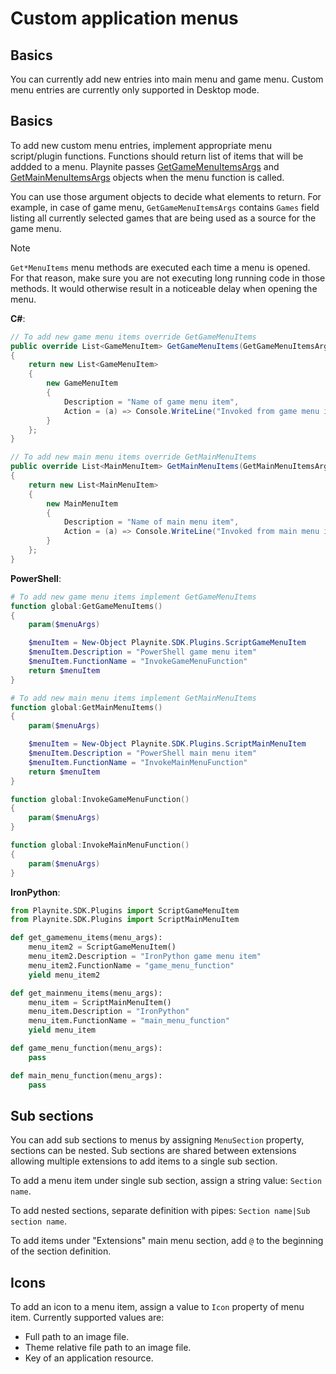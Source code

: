 Custom application menus
=====================

Basics
---------------------

You can currently add new entries into main menu and game menu. Custom menu entries are currently only supported in Desktop mode.

Basics
---------------------

To add new custom menu entries, implement appropriate menu script/plugin functions. Functions should return list of items that will be addded to a menu. Playnite passes [GetGameMenuItemsArgs](xref:Playnite.SDK.Plugins.GetGameMenuItemsArgs) and [GetMainMenuItemsArgs](xref:Playnite.SDK.Plugins.GetMainMenuItemsArgs) objects when the menu function is called.

You can use those argument objects to decide what elements to return. For example, in case of game menu, `GetGameMenuItemsArgs` contains `Games` field listing all currently selected games that are being used as a source for the game menu.

> [!NOTE] 
> `Get*MenuItems` menu methods are executed each time a menu is opened. For that reason, make sure you are not executing long running code in those methods. It would otherwise result in a noticeable delay when opening the menu.

**C#**:
```csharp
// To add new game menu items override GetGameMenuItems
public override List<GameMenuItem> GetGameMenuItems(GetGameMenuItemsArgs args)
{
    return new List<GameMenuItem>
    {
        new GameMenuItem
        {
            Description = "Name of game menu item",
            Action = (a) => Console.WriteLine("Invoked from game menu item!")
        }
    };
}

// To add new main menu items override GetMainMenuItems
public override List<MainMenuItem> GetMainMenuItems(GetMainMenuItemsArgs args)
{
    return new List<MainMenuItem>
    {
        new MainMenuItem
        {
            Description = "Name of main menu item",
            Action = (a) => Console.WriteLine("Invoked from main menu item!")
        }
    };
}

```

**PowerShell**:
```powershell
# To add new game menu items implement GetGameMenuItems
function global:GetGameMenuItems()
{
    param($menuArgs)

    $menuItem = New-Object Playnite.SDK.Plugins.ScriptGameMenuItem
    $menuItem.Description = "PowerShell game menu item"
    $menuItem.FunctionName = "InvokeGameMenuFunction"
	return $menuItem
}

# To add new main menu items implement GetMainMenuItems
function global:GetMainMenuItems()
{
    param($menuArgs)

    $menuItem = New-Object Playnite.SDK.Plugins.ScriptMainMenuItem
    $menuItem.Description = "PowerShell main menu item"
    $menuItem.FunctionName = "InvokeMainMenuFunction"
	return $menuItem
}

function global:InvokeGameMenuFunction()
{
    param($menuArgs)
}

function global:InvokeMainMenuFunction()
{
    param($menuArgs)
}
```

**IronPython**:
```python
from Playnite.SDK.Plugins import ScriptGameMenuItem
from Playnite.SDK.Plugins import ScriptMainMenuItem

def get_gamemenu_items(menu_args):
    menu_item2 = ScriptGameMenuItem()
    menu_item2.Description = "IronPython game menu item"
    menu_item2.FunctionName = "game_menu_function"
    yield menu_item2

def get_mainmenu_items(menu_args):
    menu_item = ScriptMainMenuItem()
    menu_item.Description = "IronPython"
    menu_item.FunctionName = "main_menu_function"
    yield menu_item    

def game_menu_function(menu_args):
    pass

def main_menu_function(menu_args):
    pass
```

Sub sections
---------------------

You can add sub sections to menus by assigning `MenuSection` property, sections can be nested. Sub sections are shared between extensions allowing multiple extensions to add items to a single sub section.

To add a menu item under single sub section, assign a string value: `Section name`.

To add nested sections, separate definition with pipes: `Section name|Sub section name`.

To add items under "Extensions" main menu section, add `@` to the beginning of the section definition.

Icons
---------------------

To add an icon to a menu item, assign a value to `Icon` property of menu item. Currently supported values are:

- Full path to an image file.
- Theme relative file path to an image file.
- Key of an application resource.